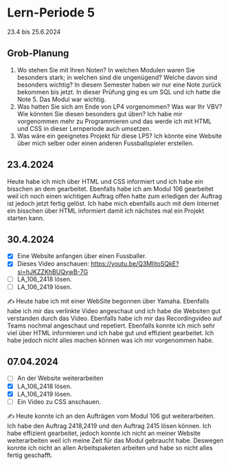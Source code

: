 # Lern-Periode 5

23.4 bis 25.6.2024

## Grob-Planung

1. Wo stehen Sie mit Ihren Noten? In welchen Modulen waren Sie besonders stark; in welchen sind die ungenügend? Welche davon sind besonders wichtig? In diesem Semester haben wir nur eine Note zurück bekommen bis jetzt. In dieser Prüfung ging es um SQL und ich hatte die Note 5. Das Modul war wichtig.
2. Was hatten Sie sich am Ende von LP4 vorgenommen? Was war Ihr VBV? Wie könnten Sie diesen besonders gut üben? Ich habe mir vorgenommen mehr zu Programmieren und das werde ich mit HTML und CSS in dieser Lernperiode auch umsetzen.
3. Was wäre ein geeignetes Projekt für diese LP5? Ich könnte eine Website über mich selber oder einen anderen Fussballspieler erstellen.

## 23.4.2024

Heute habe ich mich über HTML und CSS informiert und ich habe ein bisschen an dem gearbeitet. Ebenfalls habe ich am Modul 106 gearbeitet weil ich noch einen wichtigen Auftrag offen hatte zum erledigen der Auftrag ist jedoch jetzt fertig gelöst. Ich habe mich ebenfalls auch mit dem Internet ein bisschen über HTML informiert damit ich nächstes mal ein Projekt starten kann.

## 30.4.2024

- [X] Eine Website anfangen über einen Fussballer.
- [X] Dieses Video anschauen: https://youtu.be/Q3MIitoSQkE?si=hJKZZKhBUQywB-7G
- [ ] LA_106_2418 lösen.
- [ ] LA_106_2419 lösen.

✍️ Heute habe ich mit einer WebSite begonnen über Yamaha. Ebenfalls habe ich mir das verlinkte Video angeschaut und ich habe die Websiten gut verstanden durch das Video. Ebenfalls habe ich mir das Recordingvideo auf Teams nochmal angeschaut und repetiert. Ebenfalls konnte ich mich sehr viel über HTML informieren und ich habe gut und effizient gearbeitet. Ich habe jedoch nicht alles machen können was ich mir vorgenommen habe. 

## 07.04.2024

- [ ] An der Website weiterarbeiten
- [X] LA_106_2418 lösen.
- [X] LA_106_2419 lösen.
- [ ] Ein Video zu CSS anschauen.

✍️ Heute konnte ich an den Aufträgen vom Modul 106 gut weiterarbeiten. Ich habe den Auftrag 2418,2419 und den Auftrag 2415 lösen können. Ich habe effizient gearbeitet, jedoch konnte ich nicht an meiner Website weiterarbeiten weil ich meine Zeit für das Modul gebraucht habe. Deswegen konnte ich nicht an allen Arbeitspaketen arbeiten und habe so nicht alles fertig geschafft. 
